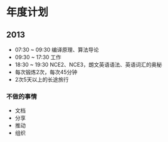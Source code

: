 # 年度计划

## 2013

- 07:30 ~ 09:30 编译原理、算法导论
- 09:30 ~ 17:30 工作
- 18:30 ~ 19:30 NCE2、NCE3，朗文英语语法、英语词汇的奥秘
- 每次锻炼2次，每次45分钟
- 2次5天以上的长途旅行

### 不做的事情

- 文档
- 分享
- 推动
- 组织
